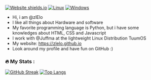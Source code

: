 [![Website shields.io](https://img.shields.io/website-up-down-green-red/http/shields.io.svg)](https://zlelo.github.io)
[![Linux](https://svgshare.com/i/Zhy.svg)](https://svgshare.com/i/Zhy.svg)
[![Windows](https://svgshare.com/i/ZhY.svg)](https://svgshare.com/i/ZhY.svg)


- Hi, i am @zlElo
- I like all things about Hardware and software
- My favorite programming language is Python, but i have some knowledges about HTML, CSS and Javascript
- I work with @Juffma at the lightweight Linux Distribution TuumOS
- My website: https://zlelo.github.io 
- Look around my profile and have fun on GitHub :)


### :fire: My Stats :

[![GitHub Streak](http://github-readme-streak-stats.herokuapp.com?user=zlElo&theme=tokyonight&date_format=j%20M%5B%20Y%5D)](https://git.io/streak-stats)
[![Top Langs](https://github-readme-stats.vercel.app/api/top-langs/?username=zlElo&layout=compact&theme=vision-friendly-dark)](https://github.com/anuraghazra/github-readme-stats)

<!---
zlElo/zlElo is a ✨ special ✨ repository because its `README.md` (this file) appears on your GitHub profile.
You can click the Preview link to take a look at your changes.
--->
